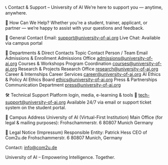 📞 Contact & Support – University of AI
We’re here to support you — anytime, anywhere.

💬 How Can We Help?
Whether you're a student, trainer, applicant, or partner — we’re happy to assist with your questions and feedback.

📨 General Contact
Email: support@university-of-ai.org
Live Chat: Available via campus portal

📂 Departments & Direct Contacts
Topic	Contact Person / Team	Email
Admissions & Enrollment	Admissions Office	admissions@university-of-ai.org
Courses & Workshops	Program Coordination	courses@university-of-ai.org
Research & Projects	Research Office	research@university-of-ai.org
Career & Internships	Career Services	career@university-of-ai.org
AI Ethics & Policy	AI Ethics Board	ethics@university-of-ai.org
Press & Partnerships	Communication Department	press@university-of-ai.org

🛠️ Technical Support
Platform login, media, e-learning & tools
📧 tech-support@university-of-ai.org
Available 24/7 via email or support ticket system on the student portal.

📌 Campus Address
University of AI (Virtual-First Institution)
Main Office (for legal & mailing purposes):
Frohschammerstr. 6
80807 Munich
Germany

📑 Legal Notice (Impressum)
Responsible Entity:
Patrick Hess
CEO of Com2u.de
Frohschammerstr. 6
80807 Munich, Germany

Contact: info@com2u.de

University of AI – Empowering Intelligence. Together.